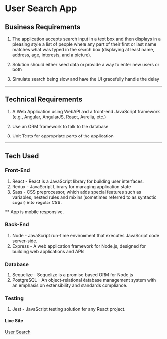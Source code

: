 # User Search App

## Business Requirements
1. The application accepts search input in a text box and then displays in a pleasing style a list of people where any part of their first or last name matches what was typed in the search box (displaying at least name, address, age, interests, and a picture). 

2. Solution should either seed data or provide a way to enter new users or both

3. Simulate search being slow and have the UI gracefully handle the delay
---
## Technical Requirements
1. A Web Application using WebAPI and a front-end JavaScript framework (e.g., Angular, AngularJS, React, Aurelia, etc.) 

2. Use an ORM framework to talk to the database

3. Unit Tests for appropriate parts of the application
---
## Tech Used
### Front-End
1. React - React is a JavaScript library for building user interfaces. 
2. Redux - JavaScript Library for managing application state
3. Sass - CSS preprocessor, which adds special features such as variables, nested rules and mixins (sometimes referred to as syntactic sugar) into regular CSS. 

** App is mobile responsive.

### Back-End
1. Node - JavaScript run-time environment that executes JavaScript code server-side.
2. Express - A web application framework for Node.js, designed for building web applications and APIs

### Database
1. Sequelize - Sequelize is a promise-based ORM for Node.js
2. PostgreSQL - An object-relational database management system with an emphasis on extensibility and standards compliance.

### Testing
1. Jest - JavaScript testing solution for any React project.

#### Live Site
[User Search](https://user-search.brittanyjat.com/)
